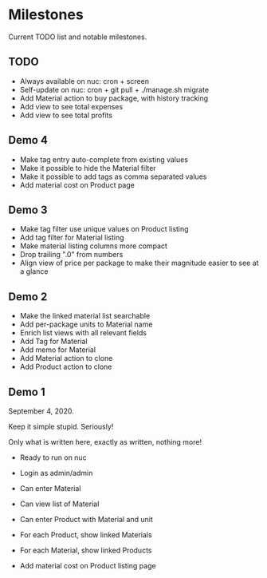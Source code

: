 Milestones
==========

Current TODO list and notable milestones.

TODO
----

- Always available on nuc: cron + screen
- Self-update on nuc: cron + git pull + ./manage.sh migrate
- Add Material action to buy package, with history tracking
- Add view to see total expenses
- Add view to see total profits

Demo 4
------

- Make tag entry auto-complete from existing values
- Make it possible to hide the Material filter
- Make it possible to add tags as comma separated values
- Add material cost on Product page

Demo 3
------

+ Make tag filter use unique values on Product listing
+ Add tag filter for Material listing
+ Make material listing columns more compact
+ Drop trailing ".0" from numbers
+ Align view of price per package to make their magnitude easier to see at a glance

Demo 2
------

+ Make the linked material list searchable
+ Add per-package units to Material name
+ Enrich list views with all relevant fields
+ Add Tag for Material
+ Add memo for Material
+ Add Material action to clone
+ Add Product action to clone

Demo 1
------

September 4, 2020.

Keep it simple stupid. Seriously!

Only what is written here, exactly as written, nothing more!

+ Ready to run on nuc

+ Login as admin/admin

+ Can enter Material

+ Can view list of Material

+ Can enter Product with Material and unit

+ For each Product, show linked Materials

+ For each Material, show linked Products

+ Add material cost on Product listing page
